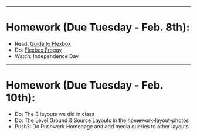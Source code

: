 ***
# Homework (Due Tuesday - Feb. 8th):

- Read: <a href="http://css-tricks.com/snippets/css/a-guide-to-flexbox">Guide to Flexbox</a>
- Do: <a href="http://flexboxfroggy.com/">Flexbox Froggy</a>
- Watch: Independence Day

***
# Homework (Due Tuesday - Feb. 10th):

- Do: The 3 layouts we did in class
- Do: The Level Ground & Source Layouts in the homework-layout-photos
- Push?: Do Pushwork Homepage and add media queries to other layouts
